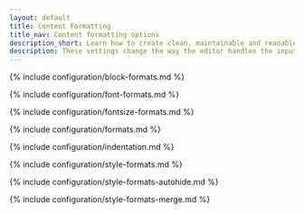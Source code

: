```yaml
---
layout: default
title: Content Formatting
title_nav: Content formatting options
description_short: Learn how to create clean, maintainable and readable content.
description: These settings change the way the editor handles the input and output of content. This will help you to create clean, maintainable and readable content.
---
```


{% include configuration/block-formats.md %}

{% include configuration/font-formats.md %}

{% include configuration/fontsize-formats.md %}

{% include configuration/formats.md %}

{% include configuration/indentation.md %}

{% include configuration/style-formats.md %}

{% include configuration/style-formats-autohide.md %}

{% include configuration/style-formats-merge.md %}
